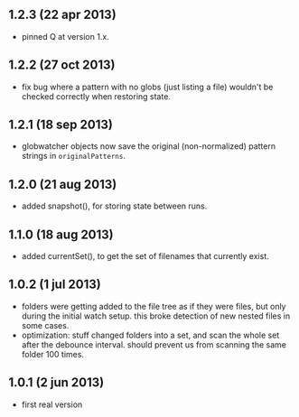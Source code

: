 ## 1.2.3 (22 apr 2013)

- pinned Q at version 1.x.

## 1.2.2 (27 oct 2013)

- fix bug where a pattern with no globs (just listing a file) wouldn't be
  checked correctly when restoring state.

## 1.2.1 (18 sep 2013)

- globwatcher objects now save the original (non-normalized) pattern strings
  in `originalPatterns`.

## 1.2.0 (21 aug 2013)

- added snapshot(), for storing state between runs.

## 1.1.0 (18 aug 2013)

- added currentSet(), to get the set of filenames that currently exist.

## 1.0.2 (1 jul 2013)

- folders were getting added to the file tree as if they were files, but only
  during the initial watch setup. this broke detection of new nested files
  in some cases.
- optimization: stuff changed folders into a set, and scan the whole set
  after the debounce interval. should prevent us from scanning the same
  folder 100 times.

## 1.0.1 (2 jun 2013)

- first real version
